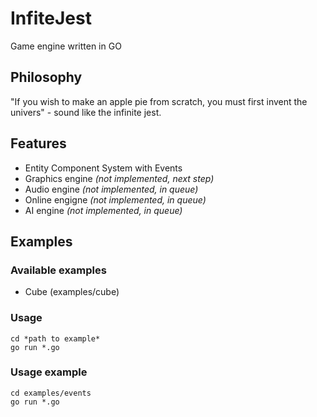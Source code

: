 # InfiteJest
Game engine written in GO

## Philosophy
"If you wish to make an apple pie from scratch, you must first invent the univers" - sound like the infinite jest.

## Features
- Entity Component System with Events
- Graphics engine *(not implemented, next step)*
- Audio engine *(not implemented, in queue)*
- Online engigne *(not implemented, in queue)*
- AI engine *(not implemented, in queue)*

## Examples
### Available examples
- Cube (examples/cube)

### Usage
```
cd *path to example*
go run *.go
```

### Usage example
```
cd examples/events
go run *.go
```